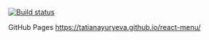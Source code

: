 [![Build status](https://ci.appveyor.com/api/projects/status/3lc293dg04rrff8h?svg=true)](https://ci.appveyor.com/project/TatianaYuryeva/react-menu)

GitHub Pages https://tatianayuryeva.github.io/react-menu/